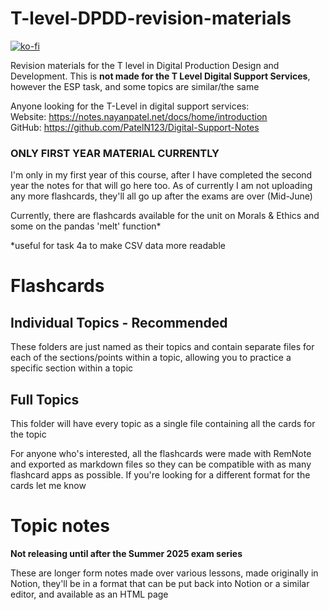 # T-level-DPDD-revision-materials

[![ko-fi](https://ko-fi.com/img/githubbutton_sm.svg)](https://ko-fi.com/S6S31EC98I)

Revision materials for the T level in Digital Production Design and Development.
This is **not made for the T Level Digital Support Services**, however the ESP task, and some
topics are similar/the same<br>

Anyone looking for the T-Level in digital support services:<br>
Website: https://notes.nayanpatel.net/docs/home/introduction<br>
GitHub: https://github.com/PatelN123/Digital-Support-Notes

### ONLY FIRST YEAR MATERIAL CURRENTLY
I'm only in my first year of this course, after I have completed the second year the notes for
that will go here too. As of currently I am not uploading any more flashcards,
they'll all go up after the exams are over (Mid-June)

Currently, there are flashcards available for the unit on Morals & Ethics and some on the pandas
'melt' function* 

*useful for task 4a to make CSV data more readable

# Flashcards

## Individual Topics - Recommended
These folders are just named as their topics and contain separate files for each of the sections/points
within  a topic, allowing you to practice a specific section within a topic

## Full Topics
This folder will have every topic as a single file containing all the cards for the topic

For anyone who's interested, all the flashcards were made with RemNote and exported as markdown files
so they can be compatible with as many flashcard apps as possible. If you're looking for a different
format for the cards let me know

# Topic notes
**Not releasing until after the Summer 2025 exam series**

These are longer form notes made over various lessons, made originally in Notion, they'll be
in a format that can be put back into Notion or a similar editor, and available as an HTML page
